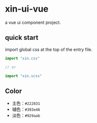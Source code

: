 # xin-ui-vue

a vue ui component project.

## quick start

import global css at the top of the entry file.

```javascript
import "xin.css"

// or

import "xin.scss"
```

## Color

- 主色：`#222831`
- 辅色：`#393e46`
- 淡色：`#929aab`
